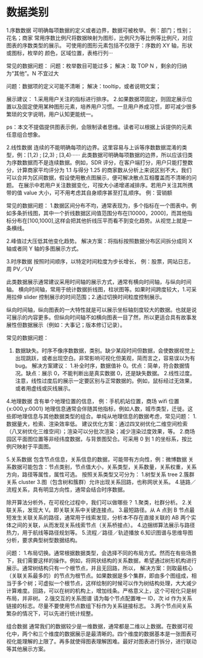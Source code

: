 # 数据类别

1.序数数据
可明确每项数据的定义或者边界，数据可被枚举。
例：部门；性别；花名；商家
常用序数比例尺将数据映射为图形，比例尺为等比例等比例尺，对应图表的序数类型的展示。
可使用的图形元素包括不仅限于：序数的 XY 轴，形状或图标，枚举的
颜色，区域位置，表格行列···

常见的数据问题：
问题：枚举数目可能过多；
解决：取 TOP N ，剩余的归纳为“其他”。N 不宜过大

问题：数据项的定义可能不清晰；
解决：tooltip，或者说明文案；

展示建议： 1.采用用户关注的指标进行排序。 2.如果数据项固定，则固定展示位置以及固定使用某种图形元素，培养用户习惯。一旦用户养成习惯，即可减少很多繁琐的文字说明，用户认知更能统一。

ps：本文不提倡提供图表示例，会限制读者思维。读者可以根据上诉提供的元素任意组合想象。

2.线性数据
连续的不能明确每项的边界。这里容易与上诉等序数数据混淆的类型，例：[1,2) ; [2,3) ; [3,4)······
此类数据可明确每项数据的边界，所以应该归类为序数数据而不是连续数据。例如，SDR 评分，在客户端打分，用户只能打整数分，计算商家平均评分为 1.1 与得分 1.25 的商家数从分析上来说区别不大，我们可以合并为区间数据，假设使用散点图展示，便可解决散点互相覆盖而不清晰的问题。
在展示中若用户关注数据变化，可按大小递增递减排序。若用户关注其所携带的值 value 大小，可不用考虑其自身顺序甚至打乱顺序。
例：营销额

常见的数据问题： 1.数据区间分布不均，通常表现为，多个指标在一个图表中。例如多条折线图，其中一个折线数据区间值范围分布在[10000，2000]，而其他指标分布在[100,1000],这样会把其他折线压平而看不到变化趋势。从视觉上就是一条横线。

2.峰值过大压低其他变化趋势。
解决方案：将指标按照数据分布区间拆分成同 X 轴或者同 Y 轴的多图展示方式。

3.时序数据
按照时间顺序，以特定时间粒度为步长增长，
例：股票，网站日志，周 PV／UV

此类数据展示通常建议采用时间轴的展示方式，通常有横向时间轴，与纵向时间轴。
横向时间轴，常用于统计数据折线图，柱状图等。如果时间跨度较大，1.可采用拉伸 slider 控制展示的时间范围；2.通过切换时间粒度控制展示。

纵向时间轴，纵向图表的一大特性就是可以展示坐标轴刻度较大的数据。也就是说可展示的内容更多。但纵向时间轴不如横向图表一目了然，所以更适合具有故事发展性但数据展示（例如：大事记；版本修订记录）。

常见的数据问题：

1. 数据缺失。时序不像序数数据，类别。缺少某段时间但数据，会使数据视觉上出现跳跃，或者出现空白。非常影响可视化但美观，简而言之，容易误以为有 bug。
   解决方案建议： 1.补全时序，数据值补 0。优点：简单，符合数据情况。缺点：展示 0，不能判断出是真实数据 0，还是缺失数据。 2.线性过度。注意，线性过度后的展示一定要区别与正常数据的。例如，鼠标经过无效果，或者用虚线或灰线展示。

4.地理数据
含有单个地理位置的信息，
例：手机机站位置，商场 wifi 位置 {x:000,y:0001}
地理信息通常会伴随其他指标，例如人数，城市类型，迁徙。这些即地理信息与其他数据类型的组合。单纯从地理信息的数据考虑，常见问题： 1.数据量大，检索、渲染效率低。
建议优化方案：通过四叉树优化二维空间检索（八叉树优化三维空间）；渲染可以分批次渲染；减少渲染过度效果，等。 2.商场园区平面图位置等非经纬度数据，与背景图契合。可采用 0 到 1 的坐标系，按比例尺映射于平面图。

5.关系数据
包含节点信息，关系信息的数据，可能带有方向性，例：微博数据
关系数据可能包含：节点类别，节点值大小，关系类型，关系数量，关系权重，关系方向，路径等属性，属性可选。
按照关系类型又可分为： 1.树型关系 tree 2.簇群关系 cluster 3.图（包含树和簇群）允许出现关系回路，也称网状关系。 4.链路／流程关系，具有明显方向性，通常会结合时序数据。

除开算法分析外，在可视化过程中，我们可以做哪些？ 1.聚类，社群分析。 2.关联关系，发现大 V。即关联关系中关键连接点。 3.最短路径。从 A 点到 B 节点最短发生关联关系的路径，通常用于线索发现，分析本不存在直接关联的 AB 两个实体之间的关联，从而发现关系线索节点（关系桥接点）。 4.边捆绑算法展示与路径热力，用于航线等路径规划等。 5.流程／路径／轨迹播放 6.知识图谱与思维导图分析，要求典型树型数据结构。

问题： 1.布局切换。通常根据数据类型，会选择不同的布局方式。然而在有些场景下，我们需要这样的操作。例如，将网状结构的关系数据，希望通过树形机构进行展示。通常树结构只有一个根节点，并且无回路，所以，
解决方案：则取最核心（关联关系最多的）的节点为根节点。如果数据是多个集群，即由多个图组成，相当于多个树；可虚拟一个根节点，这样绘制的时候可以作为树结构处理，大大减少计算难度。回路，可以在树的机构上，增加线条。严格意义上，这个可视化只是树布局，并非树。 2.强交互的关系图谱 请为每个节点配置唯一 ID，次 id 作为关系链接的标志。尽量不要使用节点数组下标作为关系链接标志。 3.两个节点间关系繁杂的情况下，可以先进行统计规整。

组合数据
通常我们的数据较少是一维数据，通常都是二维以上数据。在数据可视化中，两个和三个维度的数据展示是最清晰的。四个维度的数据基本是一张图表可视化能理解的上限了。再多就使得图表理解困难。最好对图表进行拆分，进行联动等其他展示方案。
